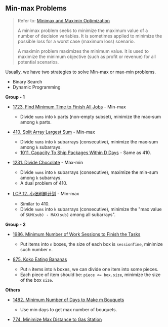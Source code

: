 ## Min-max Problems

> Refer to: [Minimax and Maximin Optimization](http://apmonitor.com/me575/index.php/Main/MiniMax)
>
> A minimax problem seeks to minimize the maximum value of a number of decision variables. It is sometimes applied to minimize the possible loss for a worst case (maximum loss) scenario.
>
> A maximin problem maximizes the minimum value. It is used to maximize the minimum objective (such as profit or revenue) for all potential scenarios.

Usually, we have two strategies to solve Min-max or max-min problems.

- Binary Search
- Dynamic Programming



**Group - 1**

- [1723. Find Minimum Time to Finish All Jobs](https://leetcode-cn.com/problems/find-minimum-time-to-finish-all-jobs/) - Min-max
  - Divide `nums` into `k` parts (non-empty subset), minimize the max-sum among `k` parts.
- [410. Split Array Largest Sum](https://leetcode-cn.com/problems/split-array-largest-sum/) - Min-max
  - Divide `nums` into `k` subarrays (consecutive), minimize the max-sum among `k` subarrays.
  - [1011. Capacity To Ship Packages Within D Days](https://leetcode-cn.com/problems/capacity-to-ship-packages-within-d-days/) - Same as 410.
- [1231. Divide Chocolate](https://leetcode-cn.com/problems/divide-chocolate/) - Max-min
  - Divide `nums` into `k` subarrays (consecutive), maximize the min-sum among `k` subarrays.
  - A dual problem of 410.

- [LCP 12. 小张刷题计划](https://leetcode-cn.com/problems/xiao-zhang-shua-ti-ji-hua/) - Min-max
  - Similar to 410.
  - Divide `nums` into `k` subarrays (consecutive), minimize the "max value of `SUM(sub) - MAX(sub)` among all subarrays".


**Group - 2**

- [1986. Minimum Number of Work Sessions to Finish the Tasks](https://leetcode-cn.com/problems/minimum-number-of-work-sessions-to-finish-the-tasks/)
  - Put items into `n` boxes, the size of each box is `sessionTime`, minimize such number `n`.

- [875. Koko Eating Bananas](https://leetcode-cn.com/problems/koko-eating-bananas/)
  - Put `n` items into `h` boxes, we can divide one item into some pieces.
  - Each piece of item should be: `piece <= box.size`, minimize the size of the box `size`.

**Others**


- [1482. Minimum Number of Days to Make m Bouquets](https://leetcode-cn.com/problems/minimum-number-of-days-to-make-m-bouquets/)

  - Use min days to get max number of bouquets.
- [774. Minimize Max Distance to Gas Station](https://leetcode-cn.com/problems/minimize-max-distance-to-gas-station/)
